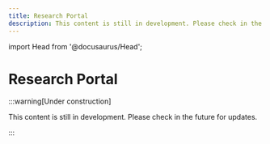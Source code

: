 ```yaml
---
title: Research Portal
description: This content is still in development. Please check in the future for updates.
---
```


import Head from '@docusaurus/Head';

<Head>
  <script type="application/ld+json">
    {JSON.stringify({
      "@context": "https://schema.org",
      "@type": "LearningResource",
      "http://purl.org/dc/terms/conformsTo": {
        "@type": "CreativeWork",
        "identifier": "https://bioschemas.org/profiles/TrainingMaterial/1.0-RELEASE"
      },
      "name": "Research Portal",
      "description": "This is the PCGL guide for researchers to use to search the PCGL Research Portal.",
      "url": "https://pan-canadian-genome-library.github.io/researcher/docs/data-submission",
      "learningResourceType": "documentation",
      "inLanguage": ["en-US"],
      "license": "https://creativecommons.org/licenses/by-sa/4.0/",
      "keywords": "research portal, PCGL, researcher guide",
      "author": {
        "@type": "Organization",
        "name": "Pan-Canadian Genome Library"
      },
      "audience": "This guide is intended for researchers who would like to search the PCGL Research Portal.",
      "datePublished": "2025-09-12T15:51:00+00:00",
      "dateModified": "2025-09-17T16:33:00+00:00",
    })}
  </script>
</Head>

# Research Portal

:::warning[Under construction]

This content is still in development. Please check in the future for updates.

:::